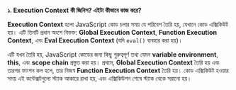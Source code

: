 **১. Execution Context কী জিনিস? এইটা কীভাবে কাজ করে?**

**Execution Context** হলো JavaScript কোড চলার সময় যে পরিবেশ তৈরি হয়, যেখানে কোড এক্সিকিউট হয়। এটি তিনটি প্রধান অংশে বিভক্ত: **Global Execution Context**, **Function Execution Context**, এবং **Eval Execution Context** (যদি `eval()` ব্যবহার করা হয়)। 

এটি যখন তৈরি হয়, JavaScript কোডের জন্য কিছু গুরুত্বপূর্ণ তথ্য যেমন **variable environment**, **this**, এবং **scope chain** প্রস্তুত করা হয়। প্রথমে, **Global Execution Context** তৈরি হয় এবং তারপর ফাংশন কল হলে, তার নিজস্ব **Function Execution Context** তৈরি হয়। কোড এক্সিকিউট হওয়ার সময় এই কন্টেক্সটগুলো স্ট্যাক আকারে রাখা হয়, এবং এক্সিকিউশন শেষে স্ট্যাক থেকে সরানো হয়।